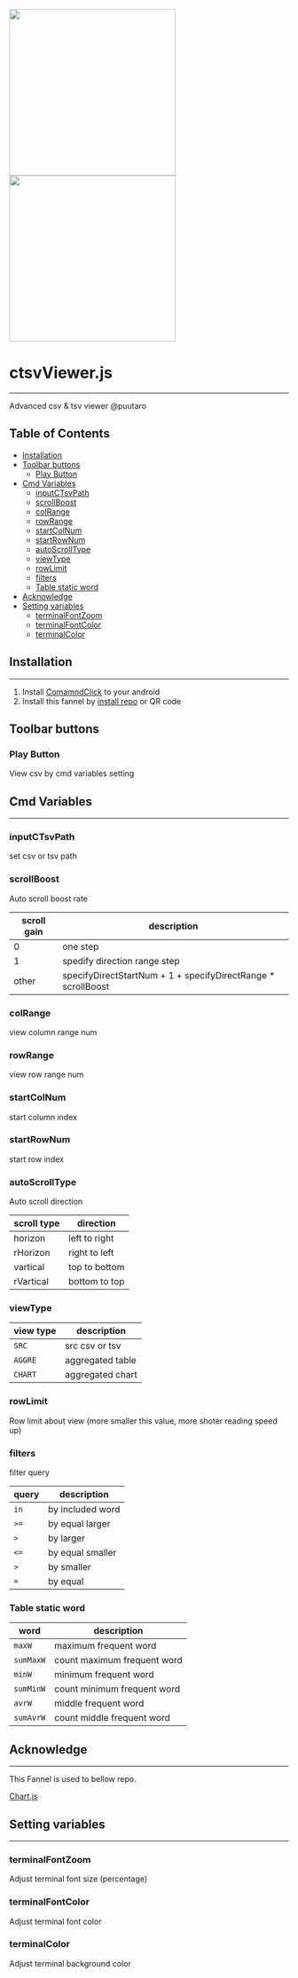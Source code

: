 
<div><img src="https://github.com/puutaro/ctsvViewer/assets/55217593/23cfa534-4d58-46d8-b3fd-70aad9320702" width="300">  </div>
  
<div><img src="https://github.com/puutaro/selectTyper/assets/55217593/555e8f5f-656a-4faf-bb76-f663c01cfe47" width="300"></div> 


# ctsvViewer.js
----------------

Advanced csv & tsv viewer @puutaro

Table of Contents
-------
<!-- vim-markdown-toc GFM --> 
* [Installation](#installation)
* [Toolbar buttons](#toolbar-buttons)
	* [Play Button](#play-button)
* [Cmd Variables](#cmd-variables)
	* [inputCTsvPath](#inputctsvpath)
	* [scrollBoost](#scrollboost)
	* [colRange](#colrange)
	* [rowRange](#rowrange)
	* [startColNum](#startcolnum)
	* [startRowNum](#startrownum)
	* [autoScrollType](#autoscrolltype)
	* [viewType](#viewtype)
	* [rowLimit](#rowlimit)
	* [filters](#filters)
	* [Table static word](#table-static-word)
* [Acknowledge](#acknowledge)
* [Setting variables](#setting-variables)
	* [terminalFontZoom](#terminalfontzoom)
	* [terminalFontColor](#terminalfontcolor)
	* [terminalColor](#playmode)


## Installation
--------------

1. Install [ComamndClick](https://github.com/puutaro/CommandClick#app-installation) to your android
2. Install this fannel by [install repo](https://github.com/puutaro/CommandClick/blob/master/USAGE.md#install-fannel) or QR code

## Toolbar buttons

### Play Button

View csv by cmd variables setting

## Cmd Variables
--------

### inputCTsvPath 
set csv or tsv path
### scrollBoost 
Auto scroll boost rate

| scroll gain | description |
| ------ | ------ |
| 0 | one step |
| 1 | spedify direction range step |
| other | specifyDirectStartNum + 1 + specifyDirectRange * scrollBoost |

### colRange 
view column range num

### rowRange
view row range num

### startColNum 
start column index

### startRowNum 
start row index

### autoScrollType
Auto scroll direction

| scroll type | direction |
| ------ | ------ |
| horizon | left to right |
| rHorizon | right to left |
| vartical | top to bottom |
| rVartical | bottom to top |

### viewType 

| view type | description |
| ------ | ------ |
| `SRC` | src csv or tsv |
| `AGGRE` | aggregated table |
| `CHART` | aggregated chart |

### rowLimit 

Row limit about view 
(more smaller this value, more shoter reading speed up)

### filters
filter query

| query | description |
| ------ | ------ |
| `in` | by included word |
| `>=` | by equal larger |
| `>` | by larger |
| `<=` | by equal smaller |
| `>` | by smaller |
| `=` | by equal |

### Table static word

| word | description |
| ------ | ------ |
| `maxW` | maximum frequent word
| `sumMaxW` | count maximum frequent word
| `minW` | minimum frequent word
| `sumMinW` | count minimum frequent word
| `avrW` | middle frequent word
| `sumAvrW` | count middle frequent word


## Acknowledge
----------

This Fannel is used to bellow repo.

[Chart.js](https://github.com/chartjs/Chart.js)

## Setting variables
---------

### terminalFontZoom
Adjust terminal font size (percentage)

### terminalFontColor
Adjust terminal font color

### terminalColor
Adjust terminal background color
